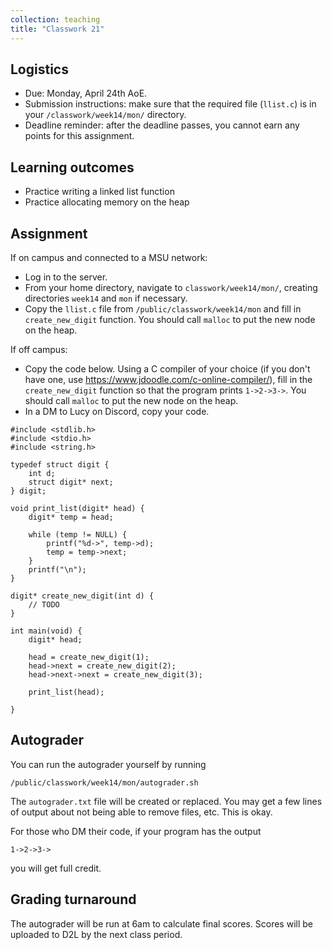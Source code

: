 ```yaml
---
collection: teaching
title: "Classwork 21"
---
```


## Logistics
* Due: Monday, April 24th AoE.
* Submission instructions: make sure that the required file (`llist.c`) is in your
	`/classwork/week14/mon/` directory.
* Deadline reminder: after the deadline passes, you cannot earn any points for
	this assignment.

## Learning outcomes
* Practice writing a linked list function
* Practice allocating memory on the heap

## Assignment

If on campus and connected to a MSU network:
* Log in to the server.
* From your home directory, navigate to `classwork/week14/mon/`, creating directories `week14`
and `mon` if necessary.
* Copy the `llist.c` file from `/public/classwork/week14/mon` and fill in
	`create_new_digit` function. You should call `malloc` to put the new node on
	the heap.

If off campus:
* Copy the code below. Using a C compiler of your choice (if you don't have
	one, use https://www.jdoodle.com/c-online-compiler/), fill in the
	`create_new_digit` function so that the program prints `1->2->3->`.
	You should call `malloc` to put the new node on
	the heap.
* In a DM to Lucy on Discord, copy your code.

```
#include <stdlib.h>
#include <stdio.h>
#include <string.h>

typedef struct digit {
    int d;
    struct digit* next;
} digit;

void print_list(digit* head) {
    digit* temp = head;

    while (temp != NULL) {
        printf("%d->", temp->d);
        temp = temp->next;
    }
    printf("\n");
}

digit* create_new_digit(int d) {
    // TODO
}

int main(void) {
    digit* head;

    head = create_new_digit(1);
    head->next = create_new_digit(2);
    head->next->next = create_new_digit(3);

    print_list(head);

}
```

## Autograder

You can run the autograder yourself by running
```
/public/classwork/week14/mon/autograder.sh
```
The `autograder.txt` file will be created or
replaced. You may get a few lines of output about not being able to remove
files, etc. This is okay.

For those who DM their code, if your program has the output
```
1->2->3->
```
you will get full credit.

## Grading turnaround

The autograder will be run at 6am to calculate final scores. Scores will be
uploaded to D2L by the next class period.
